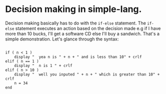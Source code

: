 # Decision making in simple-lang.
Decision making basically has to do with the `if-else` statement. The  `if-else` statement executes an action  based on the decision made e.g if I have more than 10 bucks, I'll get a software CD else I'll buy a sandwich. That's a simple demonstration. Let's glance through the syntax:

```

if ( n < 1 )
	display "  yea n is " + n + " and is less than 10" + crlf
elif ( n == 1 )
	display "  n is 1 " + crlf 
elif ( n > 10 )
	display "  well you inputed " + n + " which is greater than 10" + crlf
	n = 34
end

```